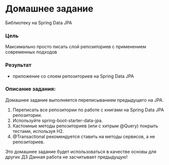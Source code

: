 # Домашнее задание
Библиотеку на Spring Data JPA
### Цель
Максимально просто писать слой репозиториев с применением современных подходов
### Результат 
- приложение со слоем репозиториев на Spring Data JPA
### Описание задания:
Домашнее задание выполняется переписыванием предыдущего на JPA.
1. Переписать все репозитории по работе с книгами на Spring Data JPA репозитории.
2. Используйте spring-boot-starter-data-jpa. 
3. Кастомные методы репозиториев (или с хитрым @Query) покрыть тестами, используя H2.
4. @Transactional рекомендуется ставить на методы сервисов, а не репозиториев.

Это домашнее задание будет использоваться в качестве основы для других ДЗ
Данная работа не засчитывает предыдущую!